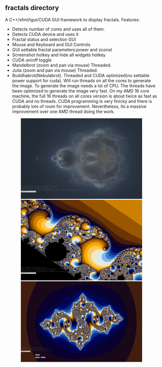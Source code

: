 ## fractals directory
A C++/sfml/tgui/CUDA GUI framework to display fractals. Features:
* Detects number of cores and uses all of them.
* Detects CUDA device and uses it 
* Fractal status and selection GUI
* Mouse and Keyboard and GUI Controls
* GUI settable fractal parameters:power and zconst
* Screenshot hotkey and hide all widgets hotkey
* CUDA on/off toggle 
* Mandelbrot (zoom and pan via mouse) Threaded.
* Julia (zoom and pan via mouse) Threaded.
* Buddhabrot(Nebulabrot). Threaded and CUDA optimized(no settable power support for cuda). Will run threads on all the cores to generate the image. To generate the image needs a lot of CPU. The threads have been optimized to generate the image very fast.
On my AMD 16 core machine, the full 16 threads on all cores version is about twice as fast as CUDA and no threads.
CUDA programming is very finicky and there is probably lots of room for improvement.
Nevertheless, its a massive improvement over one AMD thread doing the work.
<p align="center">
<img src="nebulabrot.png" width="400" height="266">
<img src="mandelbrot.png" width="400" height="266">
<img src="julia.png" width="400" height="266">
</p>